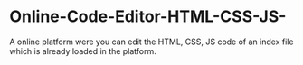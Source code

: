 # Online-Code-Editor-HTML-CSS-JS-
A online platform were you can edit the HTML, CSS, JS code of an index file which is already loaded in the platform.
